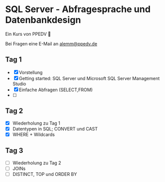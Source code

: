 # SQL Server - Abfragesprache und Datenbankdesign

Ein Kurs von PPEDV :rocket:

Bei Fragen eine E-Mail an alemm@ppedv.de

## Tag 1

- [x] Vorstellung
- [x] Getting started: SQL Server und Microsoft SQL Server Management Studio
- [x] Einfache Abfragen (SELECT,FROM)
- [ ]

## Tag 2

- [x] Wiederholung zu Tag 1
- [x] Datentypen in SQL; CONVERT und CAST
- [x] WHERE + Wildcards

## Tag 3

- [ ] Wiederholung zu Tag 2
- [ ] JOINs
- [ ] DISTINCT, TOP und ORDER BY
